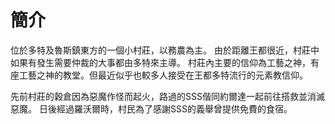 <!-- TITLE: 羅沃爾 -->

# 簡介
位於多特及魯斯鎮東方的一個小村莊，以務農為主。
由於距離王都很近，村莊中如果有發生需要仲裁的大事都由多特來主導。
村莊內主要的信仰為工藝之神，有座工藝之神的教堂。但最近似乎也較多人接受在王都多特流行的元素教信仰。

先前村莊的穀倉因為惡魔作怪而起火，路過的SSS偕同約爾達一起前往搭救並消滅惡魔。
日後經過羅沃爾時，村民為了感謝SSS的義舉曾提供免費的食宿。
